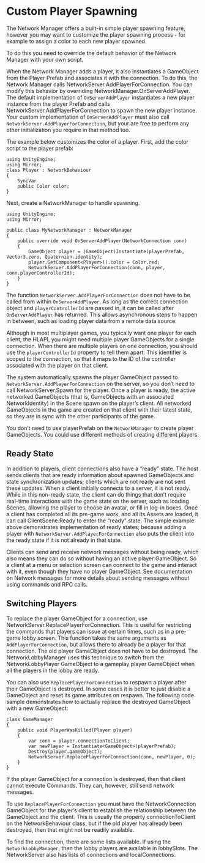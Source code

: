 # Custom Player Spawning

The Network Manager offers a built-in simple player spawning feature, however you may want to customize the player spawning process - for example to assign a color to each new player spawned.

To do this you need to override the default behavior of the Network Manager with your own script.

When the Network Manager adds a player, it also instantiates a GameObject from the Player Prefab and associates it with the connection. To do this, the Network Manager calls NetworkServer.AddPlayerForConnection. You can modify this behavior by overriding NetworkManager.OnServerAddPlayer. The default implementation of `OnServerAddPlayer` instantiates a new player instance from the player Prefab and calls NetworkServer.AddPlayerForConnection to spawn the new player instance. Your custom implementation of `OnServerAddPlayer` must also call `NetworkServer.AddPlayerForConnection`, but your are free to perform any other initialization you require in that method too.

The example below customizes the color of a player. First, add the color script to the player prefab:

```
using UnityEngine;
using Mirror;
class Player : NetworkBehaviour
{
    SyncVar
    public Color color;
}
```

Next, create a NetworkManager to handle spawning.

```
using UnityEngine;
using Mirror;

public class MyNetworkManager : NetworkManager
{
    public override void OnServerAddPlayer(NetworkConnection conn)
    {
        GameObject player = (GameObject)Instantiate(playerPrefab, Vector3.zero, Quaternion.identity);
        player.GetComponent<Player>().color = Color.red;
        NetworkServer.AddPlayerForConnection(conn, player, conn.playerControllerId);
    }
}
```

The function `NetworkServer.AddPlayerForConnection` does not have to be called from within `OnServerAddPlayer`. As long as the correct connection object and `playerControllerId` are passed in, it can be called after `OnServerAddPlayer` has returned. This allows asynchronous steps to happen in between, such as loading player data from a remote data source.

Although in most multiplayer games, you typically want one player for each client, the HLAPI, you might need multiple player GameObjects for a single connection. When there are multiple players on one connection, you should use the `playerControllerId` property to tell them apart. This identifier is scoped to the connection, so that it maps to the ID of the controller associated with the player on that client.

The system automatically spawns the player GameObject passed to `NetworkServer.AddPlayerForConnection` on the server, so you don’t need to call NetworkServer.Spawn for the player. Once a player is ready, the active networked GameObjects (that is, GameObjects with an associated NetworkIdentity) in the Scene spawn on the player’s client. All networked GameObjects in the game are created on that client with their latest state, so they are in sync with the other participants of the game.

You don’t need to use playerPrefab on the `NetworkManager` to create player GameObjects. You could use different methods of creating different players.

## Ready State

In addition to players, client connections also have a “ready” state. The host sends clients that are ready information about spawned GameObjects and state synchronization updates; clients which are not ready are not sent these updates. When a client initially connects to a server, it is not ready. While in this non-ready state, the client can do things that don’t require real-time interactions with the game state on the server, such as loading Scenes, allowing the player to choose an avatar, or fill in log-in boxes. Once a client has completed all its pre-game work, and all its Assets are loaded, it can call ClientScene.Ready to enter the “ready” state. The simple example above demonstrates implementation of ready states; because adding a player with `NetworkServer.AddPlayerForConnection` also puts the client into the ready state if it is not already in that state.

Clients can send and receive network messages without being ready, which also means they can do so without having an active player GameObject. So a client at a menu or selection screen can connect to the game and interact with it, even though they have no player GameObject. See documentation on Network messages for more details about sending messages without using commands and RPC calls.

## Switching Players

To replace the player GameObject for a connection, use NetworkServer.ReplacePlayerForConnection. This is useful for restricting the commands that players can issue at certain times, such as in a pre-game lobby screen. This function takes the same arguments as `AddPlayerForConnection`, but allows there to already be a player for that connection. The old player GameObject does not have to be destroyed. The NetworkLobbyManager uses this technique to switch from the NetworkLobbyPlayer GameObject to a gameplay player GameObject when all the players in the lobby are ready.

You can also use `ReplacePlayerForConnection` to respawn a player after their GameObject is destroyed. In some cases it is better to just disable a GameObject and reset its game attributes on respawn. The following code sample demonstrates how to actually replace the destroyed GameObject with a new GameObject:

```
class GameManager
{
    public void PlayerWasKilled(Player player)
    {
        var conn = player.connectionToClient;
        var newPlayer = Instantiate<GameObject>(playerPrefab);
        Destroy(player.gameObject);
        NetworkServer.ReplacePlayerForConnection(conn, newPlayer, 0);
    }
}
```

If the player GameObject for a connection is destroyed, then that client cannot execute Commands. They can, however, still send network messages.

To use `ReplacePlayerForConnection` you must have the NetworkConnection GameObject for the player’s client to establish the relationship between the GameObject and the client. This is usually the property connectionToClient on the NetworkBehaviour class, but if the old player has already been destroyed, then that might not be readily available.

To find the connection, there are some lists available. If using the `NetworkLobbyManager`, then the lobby players are available in lobbySlots. The NetworkServer also has lists of connections and localConnections.

